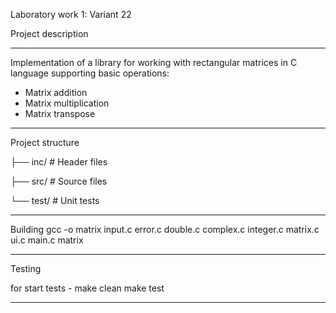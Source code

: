 Laboratory work 1: 
Variant 22

Project description
____________________________________________________________________________________________________________

Implementation of a library for working with rectangular matrices in C language supporting basic operations:
- Matrix addition
- Matrix multiplication
- Matrix transpose
____________________________________________________________________________________________________________
Project structure

├── inc/               # Header files

├── src/               # Source files

└── test/              # Unit tests
____________________________________________________________________________________________________________

Building
gcc -o matrix input.c error.c double.c complex.c integer.c matrix.c ui.c main.c
matrix
_____________________________________________________________________________________________________________

Testing

for start tests -
make clean
make test
_____________________________________________________________________________________________________________
